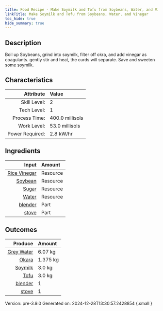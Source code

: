 ```yaml
---
title: Food Recipe - Make Soymilk and Tofu from Soybeans, Water, and Vinegar
linkTitle: Make Soymilk and Tofu from Soybeans, Water, and Vinegar
toc_hide: true
hide_summary: true
---
```


## Description
 Boil up Soybeans, grind into soymilk, filter off okra, and add vinegar as coagulants.&#10;&#9;&#9;&#9;gently stir and heat, the curds will separate. Save and sweeten some soymilk.

## Characteristics

| Attribute      | Value |
|--------:|:------|
|Skill Level:|2|
|Tech Level:|1|
|Process Time:|400.0 millisols|
|Work Level:|53.0 millisols|
|Power Required:|2.8 kW/hr|

## Ingredients

| Input      | Amount |
|--------:|:------|
|[Rice Vinegar](/docs/definitions/resource/rice-vinegar)|Resource|0.0508 kg|
|[Soybean](/docs/definitions/resource/soybean)|Resource|1.25 kg|
|[Sugar](/docs/definitions/resource/sugar)|Resource|0.28 kg|
|[Water](/docs/definitions/resource/water)|Resource|13.75 kg|
|[blender](/docs/definitions/part/blender)|Part|1|
|[stove](/docs/definitions/part/stove)|Part|1|

## Outcomes


| Produce      | Amount |
|--------:|:------|
|[Grey Water](/docs/definitions/resource/grey-water)|6.07 kg|
|[Okara](/docs/definitions/resource/okara)|1.375 kg|
|[Soymilk](/docs/definitions/resource/soymilk)|3.0 kg|
|[Tofu](/docs/definitions/resource/tofu)|3.0 kg|
|[blender](/docs/definitions/part/blender)|1|
|[stove](/docs/definitions/part/stove)|1|


Version: pre-3.9.0 Generated on: 2024-12-28T13:30:57.2428854
{.small }

